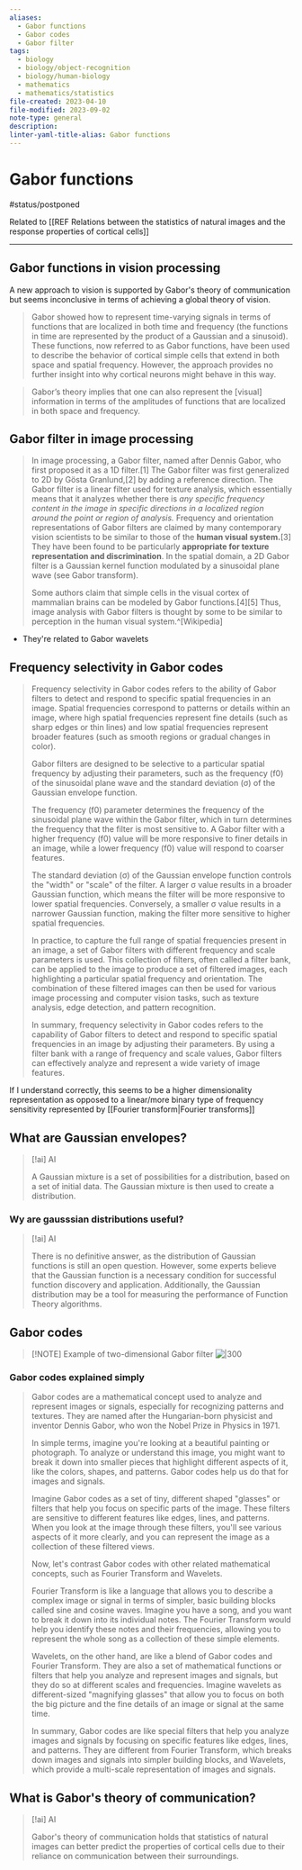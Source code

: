 ```yaml
---
aliases:
  - Gabor functions
  - Gabor codes
  - Gabor filter
tags:
  - biology
  - biology/object-recognition
  - biology/human-biology
  - mathematics
  - mathematics/statistics
file-created: 2023-04-10
file-modified: 2023-09-02
note-type: general
description: 
linter-yaml-title-alias: Gabor functions
---
```


# Gabor functions

#status/postponed

Related to [[REF Relations between the statistics of natural images and the response properties of cortical cells]]

---

## Gabor functions in vision processing

A new approach to vision is supported by Gabor's theory of communication but seems inconclusive in terms of achieving a global theory of vision.

> Gabor showed how to represent time-varying signals in terms of functions that are localized in both time and frequency (the functions in time are represented by the product of a Gaussian and a sinusoid). These functions, now referred to as Gabor functions, have been used to describe the behavior of cortical simple cells that extend in both space and spatial frequency. However, the approach provides no further insight into why cortical neurons might behave in this way.

> Gabor’s theory implies that one can also represent the [visual] information in terms of the amplitudes of functions that are localized in both space and frequency.

## Gabor filter in image processing

> In image processing, a Gabor filter, named after Dennis Gabor, who first proposed it as a 1D filter.[1] The Gabor filter was first generalized to 2D by Gösta Granlund,[2] by adding a reference direction. The Gabor filter is a linear filter used for texture analysis, which essentially means that it analyzes whether there is *any specific frequency content in the image in specific directions in a localized region around the point or region of analysis.* Frequency and orientation representations of Gabor filters are claimed by many contemporary vision scientists to be similar to those of the **human visual system.**[3] They have been found to be particularly **appropriate for texture representation and discrimination**. In the spatial domain, a 2D Gabor filter is a Gaussian kernel function modulated by a sinusoidal plane wave (see Gabor transform).
>
> Some authors claim that simple cells in the visual cortex of mammalian brains can be modeled by Gabor functions.[4][5] Thus, image analysis with Gabor filters is thought by some to be similar to perception in the human visual system.^[Wikipedia]

- They're related to Gabor wavelets

## Frequency selectivity in Gabor codes

> Frequency selectivity in Gabor codes refers to the ability of Gabor filters to detect and respond to specific spatial frequencies in an image. Spatial frequencies correspond to patterns or details within an image, where high spatial frequencies represent fine details (such as sharp edges or thin lines) and low spatial frequencies represent broader features (such as smooth regions or gradual changes in color).
>
> Gabor filters are designed to be selective to a particular spatial frequency by adjusting their parameters, such as the frequency (f0) of the sinusoidal plane wave and the standard deviation (σ) of the Gaussian envelope function.
>
> The frequency (f0) parameter determines the frequency of the sinusoidal plane wave within the Gabor filter, which in turn determines the frequency that the filter is most sensitive to. A Gabor filter with a higher frequency (f0) value will be more responsive to finer details in an image, while a lower frequency (f0) value will respond to coarser features.
>
> The standard deviation (σ) of the Gaussian envelope function controls the "width" or "scale" of the filter. A larger σ value results in a broader Gaussian function, which means the filter will be more responsive to lower spatial frequencies. Conversely, a smaller σ value results in a narrower Gaussian function, making the filter more sensitive to higher spatial frequencies.
>
> In practice, to capture the full range of spatial frequencies present in an image, a set of Gabor filters with different frequency and scale parameters is used. This collection of filters, often called a filter bank, can be applied to the image to produce a set of filtered images, each highlighting a particular spatial frequency and orientation. The combination of these filtered images can then be used for various image processing and computer vision tasks, such as texture analysis, edge detection, and pattern recognition.
>
> In summary, frequency selectivity in Gabor codes refers to the capability of Gabor filters to detect and respond to specific spatial frequencies in an image by adjusting their parameters. By using a filter bank with a range of frequency and scale values, Gabor filters can effectively analyze and represent a wide variety of image features.

If I understand correctly, this seems to be a higher dimensionality representation as opposed to a linear/more binary type of frequency sensitivity represented by [[Fourier transform|Fourier transforms]]

## What are Gaussian envelopes?

> [!ai] AI
>
> A Gaussian mixture is a set of possibilities for a distribution, based on a set of initial data. The Gaussian mixture is then used to create a distribution.

### Wy are gausssian distributions useful?

> [!ai] AI
>
> There is no definitive answer, as the distribution of Gaussian functions is still an open question. However, some experts believe that the Gaussian function is a necessary condition for successful function discovery and application. Additionally, the Gaussian distribution may be a tool for measuring the performance of Function Theory algorithms.

## Gabor codes

> [!NOTE] Example of two-dimensional Gabor filter
> ![|300](https://upload.wikimedia.org/wikipedia/commons/0/00/Gabor_filter_function.png)

### Gabor codes explained simply

> Gabor codes are a mathematical concept used to analyze and represent images or signals, especially for recognizing patterns and textures. They are named after the Hungarian-born physicist and inventor Dennis Gabor, who won the Nobel Prize in Physics in 1971.
>
>  In simple terms, imagine you're looking at a beautiful painting or photograph. To analyze or understand this image, you might want to break it down into smaller pieces that highlight different aspects of it, like the colors, shapes, and patterns. Gabor codes help us do that for images and signals.
>
>  Imagine Gabor codes as a set of tiny, different shaped "glasses" or filters that help you focus on specific parts of the image. These filters are sensitive to different features like edges, lines, and patterns. When you look at the image through these filters, you'll see various aspects of it more clearly, and you can represent the image as a collection of these filtered views.
>
>  Now, let's contrast Gabor codes with other related mathematical concepts, such as Fourier Transform and Wavelets.
>
>  Fourier Transform is like a language that allows you to describe a complex image or signal in terms of simpler, basic building blocks called sine and cosine waves. Imagine you have a song, and you want to break it down into its individual notes. The Fourier Transform would help you identify these notes and their frequencies, allowing you to represent the whole song as a collection of these simple elements.
>
>  Wavelets, on the other hand, are like a blend of Gabor codes and Fourier Transform. They are also a set of mathematical functions or filters that help you analyze and represent images and signals, but they do so at different scales and frequencies. Imagine wavelets as different-sized "magnifying glasses" that allow you to focus on both the big picture and the fine details of an image or signal at the same time.
>
>  In summary, Gabor codes are like special filters that help you analyze images and signals by focusing on specific features like edges, lines, and patterns. They are different from Fourier Transform, which breaks down images and signals into simpler building blocks, and Wavelets, which provide a multi-scale representation of images and signals.

## What is Gabor's theory of communication?

> [!ai] AI
>
> Gabor's theory of communication holds that statistics of natural images can better predict the properties of cortical cells due to their reliance on communication between their surroundings.
